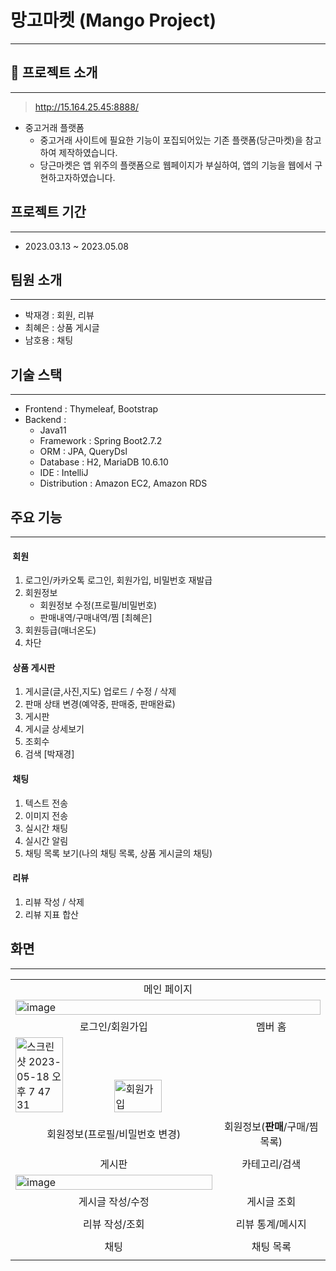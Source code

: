 # 망고마켓 (Mango Project)

---


## 🥭 프로젝트 소개

---
> http://15.164.25.45:8888/

* 중고거래 플랫폼  
  * 중고거래 사이트에 필요한 기능이 포집되어있는 기존 플랫폼(당근마켓)을 참고하여 제작하였습니다. 
  * 당근마켓은 앱 위주의 플랫폼으로 웹페이지가 부실하여, 앱의 기능을 웹에서 구현하고자하였습니다. 


## 프로젝트 기간

---
* 2023.03.13 ~ 2023.05.08


## 팀원 소개

---
* 박재경 : 회원, 리뷰
* 최혜은 : 상품 게시글
* 남호용 : 채팅

## 기술 스택

---
* Frontend : Thymeleaf, Bootstrap
* Backend : 
  * Java11
  * Framework : Spring Boot2.7.2
  * ORM : JPA, QueryDsl
  * Database : H2, MariaDB 10.6.10
  * IDE : IntelliJ
  * Distribution : Amazon EC2, Amazon RDS

## 주요 기능

---
#### &nbsp;회원
1. 로그인/카카오톡 로그인, 회원가입, 비밀번호 재발급
2. 회원정보
   * 회원정보 수정(프로필/비밀번호)
   * 판매내역/구매내역/찜 [최혜은]
3. 회원등급(매너온도)
4. 차단

#### &nbsp;상품 게시판
1. 게시글(글,사진,지도) 업로드 / 수정 / 삭제
2. 판매 상태 변경(예약중, 판매중, 판매완료)
3. 게시판
4. 게시글 상세보기
5. 조회수
6. 검색 [박재경]

#### &nbsp;채팅
1. 텍스트 전송 
2. 이미지 전송 
3. 실시간 채팅
4. 실시간 알림
5. 채팅 목록 보기(나의 채팅 목록, 상품 게시글의 채팅)

#### &nbsp;리뷰
1. 리뷰 작성 / 삭제
2. 리뷰 지표 합산 


## 화면

---

<table>
    <tr>
        <td align="center" colspan="2">메인 페이지</td>
    </tr>
    <tr>
        <td colspan="2">
            <img width="100%" alt="image" src="https://github.com/gpdms/carrotPJ/assets/109894921/5f7dbde1-13d9-4b67-8ba8-227b60d32b7e">
        </td>
    </tr>
    <tr>
        <td align="center">로그인/회원가입</td>
        <td align="center">멤버 홈 </td>
    </tr>
    <tr>
        <td>
            <img width="49%" alt="스크린샷 2023-05-18 오후 7 47 31" src="https://github.com/gpdms/carrotPJ/assets/109894921/0478c981-a9bc-46da-a543-623a8489acb1">
            <img width="49%" alt="회원가입" src="https://github.com/gpdms/carrotPJ/assets/109894921/77ac841d-e8ef-4e5a-9152-a3eda0fb6eff">
        </td>
        <td>
        </td>
    </tr>
    <tr>
        <td align="center">회원정보(프로필/비밀번호 변경)</td>
        <td align="center">회원정보(<strong>판매</strong>/구매/찜목록)</td>
    </tr>
    <tr>
        <td></td>
        <td></td>
    </tr>
    <tr>
        <td align="center">게시판</td>
        <td align="center">카테고리/검색</td>
    </tr>
    <tr>
        <td>
            <img width="100%" alt="image" src="https://github.com/gpdms/carrotPJ/assets/109894921/c216c37b-0002-484e-b9c4-603c7c686df2">
        </td>
        <td></td>
    </tr>
    <tr>
         <td align="center">게시글 작성/수정</td>
        <td align="center">게시글 조회</td>
    </tr>
    <tr>
        <td></td>
        <td></td>
    </tr>
    <tr>
        <td align="center">리뷰 작성/조회</td>
        <td align="center">리뷰 통계/메시지</td>
    </tr>
    <tr>
        <td></td>
        <td></td>
    </tr>
    <tr>
        <td align="center">채팅</td>
        <td align="center">채팅 목록</td>
    </tr>
    <tr>
        <td></td>
        <td></td>
    </tr>
</table>

